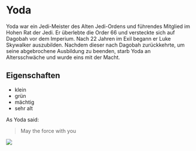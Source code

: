 # Yoda
Yoda war ein Jedi-Meister des Alten Jedi-Ordens und führendes Mitglied im Hohen Rat der Jedi. Er überlebte die Order 66 und versteckte sich auf Dagobah vor dem Imperium. Nach 22 Jahren
im Exil begann er Luke Skywalker auszubilden. Nachdem dieser nach Dagobah zurückkehrte, um seine abgebrochene Ausbildung zu beenden, starb Yoda an Altersschwäche und wurde eins mit der Macht. 
 
## Eigenschaften
* klein
* grün
* mächtig
* sehr alt

As Yoda said:
> May the force with you

<img src="https://pngimg.com/uploads/starwars/starwars_PNG40.png"/>